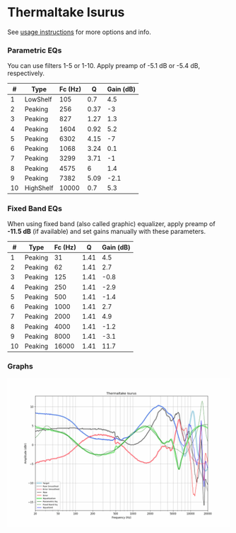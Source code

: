 # Thermaltake Isurus
See [usage instructions](https://github.com/jaakkopasanen/AutoEq#usage) for more options and info.

### Parametric EQs
You can use filters 1-5 or 1-10. Apply preamp of -5.1 dB or -5.4 dB, respectively.

|   # | Type      |   Fc (Hz) |    Q |   Gain (dB) |
|-----|-----------|-----------|------|-------------|
|   1 | LowShelf  |       105 | 0.7  |         4.5 |
|   2 | Peaking   |       256 | 0.37 |        -3   |
|   3 | Peaking   |       827 | 1.27 |         1.3 |
|   4 | Peaking   |      1604 | 0.92 |         5.2 |
|   5 | Peaking   |      6302 | 4.15 |        -7   |
|   6 | Peaking   |      1068 | 3.24 |         0.1 |
|   7 | Peaking   |      3299 | 3.71 |        -1   |
|   8 | Peaking   |      4575 | 6    |         1.4 |
|   9 | Peaking   |      7382 | 5.09 |        -2.1 |
|  10 | HighShelf |     10000 | 0.7  |         5.3 |

### Fixed Band EQs
When using fixed band (also called graphic) equalizer, apply preamp of **-11.5 dB** (if available) and set gains manually with these parameters.

|   # | Type    |   Fc (Hz) |    Q |   Gain (dB) |
|-----|---------|-----------|------|-------------|
|   1 | Peaking |        31 | 1.41 |         4.5 |
|   2 | Peaking |        62 | 1.41 |         2.7 |
|   3 | Peaking |       125 | 1.41 |        -0.8 |
|   4 | Peaking |       250 | 1.41 |        -2.9 |
|   5 | Peaking |       500 | 1.41 |        -1.4 |
|   6 | Peaking |      1000 | 1.41 |         2.7 |
|   7 | Peaking |      2000 | 1.41 |         4.9 |
|   8 | Peaking |      4000 | 1.41 |        -1.2 |
|   9 | Peaking |      8000 | 1.41 |        -3.1 |
|  10 | Peaking |     16000 | 1.41 |        11.7 |

### Graphs
![](./Thermaltake%20Isurus.png)
